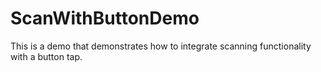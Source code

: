 # ScanWithButtonDemo
This is a demo that demonstrates how to integrate scanning functionality with a button tap.
